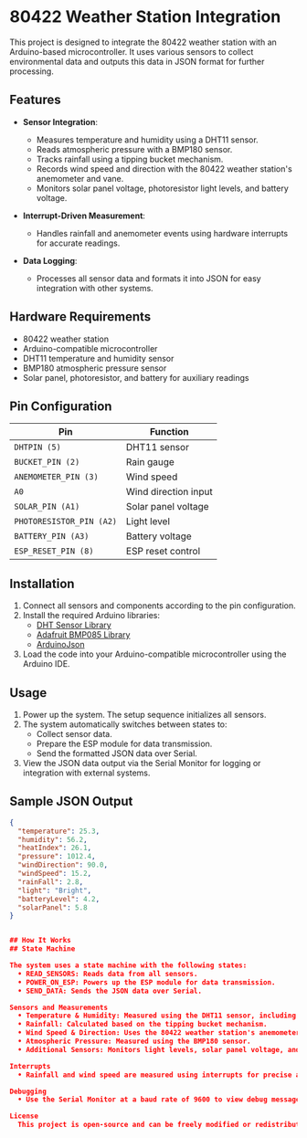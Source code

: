 # 80422 Weather Station Integration

This project is designed to integrate the 80422 weather station with an Arduino-based microcontroller. It uses various sensors to collect environmental data and outputs this data in JSON format for further processing.

## Features

- **Sensor Integration**:
  - Measures temperature and humidity using a DHT11 sensor.
  - Reads atmospheric pressure with a BMP180 sensor.
  - Tracks rainfall using a tipping bucket mechanism.
  - Records wind speed and direction with the 80422 weather station's anemometer and vane.
  - Monitors solar panel voltage, photoresistor light levels, and battery voltage.

- **Interrupt-Driven Measurement**:
  - Handles rainfall and anemometer events using hardware interrupts for accurate readings.

- **Data Logging**:
  - Processes all sensor data and formats it into JSON for easy integration with other systems.

## Hardware Requirements

- 80422 weather station
- Arduino-compatible microcontroller
- DHT11 temperature and humidity sensor
- BMP180 atmospheric pressure sensor
- Solar panel, photoresistor, and battery for auxiliary readings

## Pin Configuration

| **Pin**       | **Function**          |
|---------------|-----------------------|
| `DHTPIN (5)`  | DHT11 sensor          |
| `BUCKET_PIN (2)` | Rain gauge           |
| `ANEMOMETER_PIN (3)` | Wind speed       |
| `A0`          | Wind direction input  |
| `SOLAR_PIN (A1)` | Solar panel voltage |
| `PHOTORESISTOR_PIN (A2)` | Light level |
| `BATTERY_PIN (A3)` | Battery voltage    |
| `ESP_RESET_PIN (8)` | ESP reset control |

## Installation

1. Connect all sensors and components according to the pin configuration.
2. Install the required Arduino libraries:
   - [DHT Sensor Library](https://github.com/adafruit/DHT-sensor-library)
   - [Adafruit BMP085 Library](https://github.com/adafruit/Adafruit-BMP085-Library)
   - [ArduinoJson](https://arduinojson.org/)
3. Load the code into your Arduino-compatible microcontroller using the Arduino IDE.

## Usage

1. Power up the system. The setup sequence initializes all sensors.
2. The system automatically switches between states to:
   - Collect sensor data.
   - Prepare the ESP module for data transmission.
   - Send the formatted JSON data over Serial.
3. View the JSON data output via the Serial Monitor for logging or integration with external systems.

## Sample JSON Output

```json
{
  "temperature": 25.3,
  "humidity": 56.2,
  "heatIndex": 26.1,
  "pressure": 1012.4,
  "windDirection": 90.0,
  "windSpeed": 15.2,
  "rainFall": 2.8,
  "light": "Bright",
  "batteryLevel": 4.2,
  "solarPanel": 5.8
}


## How It Works
## State Machine

The system uses a state machine with the following states:
  •	READ_SENSORS: Reads data from all sensors.
  •	POWER_ON_ESP: Powers up the ESP module for data transmission.
  •	SEND_DATA: Sends the JSON data over Serial.

Sensors and Measurements
  •	Temperature & Humidity: Measured using the DHT11 sensor, including heat index calculation.
  •	Rainfall: Calculated based on the tipping bucket mechanism.
  •	Wind Speed & Direction: Uses the 80422 weather station's anemometer and vane.
  •	Atmospheric Pressure: Measured using the BMP180 sensor.
  •	Additional Sensors: Monitors light levels, solar panel voltage, and battery status.

Interrupts
  •	Rainfall and wind speed are measured using interrupts for precise and reliable event counting.

Debugging
  •	Use the Serial Monitor at a baud rate of 9600 to view debug messages and JSON output.

License
  This project is open-source and can be freely modified or redistributed. Attribution is appreciated.
